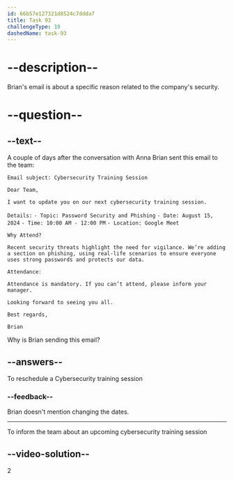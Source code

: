 ```yaml
---
id: 66b57e127321d8524c7ddda7
title: Task 93
challengeType: 19
dashedName: task-93
---
```


# --description--

Brian's email is about a specific reason related to the company's security.

# --question--

## --text--

A couple of days after the conversation with Anna Brian sent this email to the team:

`Email subject: Cybersecurity Training Session`

`Dear Team,`

`I want to update you on our next cybersecurity training session.`

`Details:`
`- Topic: Password Security and Phishing`
`- Date: August 15, 2024`
`- Time: 10:00 AM - 12:00 PM`
`- Location: Google Meet`

`Why Attend?`

`Recent security threats highlight the need for vigilance. We’re adding a section on phishing, using real-life scenarios to ensure everyone uses strong passwords and protects our data.`

`Attendance:`

`Attendance is mandatory. If you can’t attend, please inform your manager.`

`Looking forward to seeing you all.`

`Best regards,`

`Brian`

Why is Brian sending this email?

## --answers--

To reschedule a Cybersecurity training session

### --feedback--

Brian doesn't mention changing the dates.

---

To inform the team about an upcoming cybersecurity training session

## --video-solution--

2
